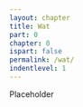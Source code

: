 ```yaml
---
layout: chapter
title: Wat
part: 0
chapter: 0
ispart: false
permalink: /wat/
indentlevel: 1
---
```


Placeholder